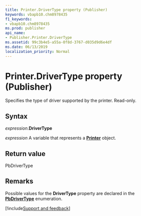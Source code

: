 ```yaml
---
title: Printer.DriverType property (Publisher)
keywords: vbapb10.chm8978435
f1_keywords:
- vbapb10.chm8978435
ms.prod: publisher
api_name:
- Publisher.Printer.DriverType
ms.assetid: 99c3b4e5-a55a-0f8d-3767-d035d9d6e4df
ms.date: 06/13/2019
localization_priority: Normal
---
```



# Printer.DriverType property (Publisher)

Specifies the type of driver supported by the printer. Read-only.


## Syntax

_expression_.**DriverType**

_expression_ A variable that represents a **[Printer](Publisher.Printer.md)** object.


## Return value

PbDriverType


## Remarks

Possible values for the **DriverType** property are declared in the **[PbDriverType](publisher.pbdrivertype.md)** enumeration.



[!include[Support and feedback](~/includes/feedback-boilerplate.md)]